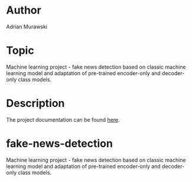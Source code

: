 # Author
Adrian Murawski

# Topic
Machine learning project - fake news detection based on classic machine learning model and adaptation of pre-trained encoder-only and decoder-only class models.

# Description
The project documentation can be found [here](https://github.com/amurawsk/fake-news-detection/blob/main/final-report.pdf).

# fake-news-detection
Machine learning project - fake news detection based on classic machine learning model and adaptation of pre-trained encoder-only and decoder-only class models.
